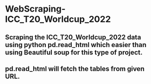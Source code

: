 # WebScraping-ICC_T20_Worldcup_2022
## Scraping the ICC_T20_Worldcup_2022 data using python pd.read_html which easier than using Beautiful soup for this type of project.
## pd.read_html will fetch the tables from given URL.
